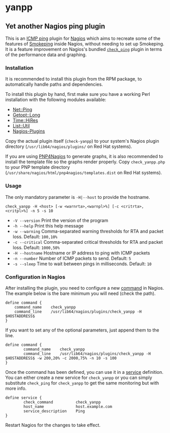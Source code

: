# yanpp
## Yet another Nagios ping plugin

This is an [ICMP ping](https://en.wikipedia.org/wiki/Ping_(networking_utility)) plugin
for [Nagios](https://www.nagios.org/) which aims to recreate some of the features of
[Smokeping](http://oss.oetiker.ch/smokeping/) inside Nagios, without needing to
set up Smokeping. It is a feature improvement on Nagios's bundled
[`check_ping`](https://www.monitoring-plugins.org/doc/man/check_ping.html)
plugin in terms of the performance data and graphing.

### Installation

It is recommended to install this plugin from the RPM package, to automatically handle
paths and dependencies.

To install this plugin by hand, first make sure you have a working Perl installation
with the following modules available:
* [Net::Ping](http://search.cpan.org/~smpeters/Net-Ping-2.41/lib/Net/Ping.pm)
* [Getopt::Long](http://search.cpan.org/~rse/lcwa-1.0.0/lib/getoptlong/Long.pm)
* [Time::HiRes](http://search.cpan.org/dist/Time-HiRes/HiRes.pm)
* [List::Util](http://search.cpan.org/~pevans/Scalar-List-Utils-1.45/lib/List/Util.pm)
* [Nagios-Plugins](https://nagios-plugins.org/)

Copy the actual plugin itself (`check-yanpp`) to your system's Nagios plugin directory
(`/usr/lib64/nagios/plugins/` on Red Hat systems).

If you are using [PNP4Nagios](https://docs.pnp4nagios.org/start) to generate graphs,
it is also recommended to install the template file so the graphs render properly.
Copy `check_yanpp.php` to your PNP template directory
(`/usr/share/nagios/html/pnp4nagios/templates.dist` on Red Hat systems).

### Usage

The only mandatory parameter is `-H|--host` to provide the hostname.

```
check_yanpp -H <host> [-w <warnrta>,<warnpl>%] [-c <critrta>,<critpl>%] -n 5 -s 10
```

* `-V --version`    Print the version of the program
* `-h --help`       Print this help message
* `-w --warning`    Comma-separated warning thresholds for RTA and packet loss. Default: `100,10%`
* `-c --critical`   Comma-separated critical thresholds for RTA and packet loss. Default: `1000,50%`
* `-H --hostname`   Hostname or IP address to ping with ICMP packets
* `-n --number`     Number of ICMP packets to send. Default: `5`
* `-s --sleep`      Time to wait between pings in milliseconds. Default: `10`

### Configuration in Nagios

After installing the plugin, you need to configure a new
[command](https://assets.nagios.com/downloads/nagioscore/docs/nagioscore/3/en/objectdefinitions.html#command)
in Nagios. The example below is the bare minimum you will need (check the path).

```
define command {
	command_name	check_yanpp
	command_line	/usr/lib64/nagios/plugins/check_yanpp -H $HOSTADDRESS$
}
```

If you want to set any of the optional parameters, just append them to the line.

```
define command {
        command_name    check_yanpp
        command_line    /usr/lib64/nagios/plugins/check_yanpp -H $HOSTADDRESS$ -w 200,20% -c 2000,75% -n 10 -s 100
}
```

Once the command has been defined, you can use it in a
[service](https://assets.nagios.com/downloads/nagioscore/docs/nagioscore/3/en/objectdefinitions.html#service)
definition. You can either create a new service for `check_yanpp` or you can simply substitute `check_ping`
for `check_yanpp` to get the same monitoring but with more info.

```
define service {
        check_command          check_yanpp
        host_name              host.example.com
        service_description    Ping
}
```

Restart Nagios for the changes to take effect.
